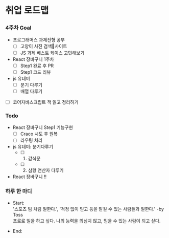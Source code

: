 # 취업 로드맵

### 4주차 Goal

- 프로그래머스 과제전형 공부
  - [ ] 고양이 사진 검색사이트
  - [ ] JS 과제 베스트 케이스 고민해보기
- React 장바구니 1주차
  - [ ] Step1 완료 후 PR
  - [ ] Step1 코드 리뷰
- js 유데미
  - [ ] 분기 다루기
  - [ ] 배열 다루기
- [ ] 코어자바스크립트 책 읽고 정리하기

### Todo

- React 장바구니 Step1 기능구현
  - [ ] Craco 시도 후 원복
  - [ ] 라우팅 처리
- js 유데미: 분기다루기
  - [ ] 1. 값식문
  - [ ] 2. 삼항 연산자 다루기
- React 장바구니 !!

### 하루 한 마디

- Start: <br>
  '스포츠 팀 처럼 일한다.', '걱정 없이 믿고 등을 맡길 수 있는 사람들과 일한다.' -by Toss <br>
  프로로 일을 하고 싶다. 나의 능력을 의심치 않고, 믿을 수 있는 사람이 되고 싶다.

- End:

